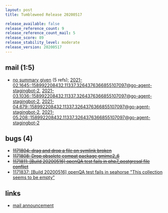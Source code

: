 ```yaml
---
layout: post
title: Tumbleweed Release 20200517

release_available: false
release_reference_count: 9
release_reference_count_mail: 5
release_score: 89
release_stability_level: moderate
release_version: 20200517
---
```


## mail (1:5)

- [no summary given](https://lists.opensuse.org/archives/list/factory@lists.opensuse.org/thread/6P7N5PCRZBGT2QW57JNQYSUWCIGWIVXQ) (5 refs); [2021-02.1645::<158992208432.11337.3264376366855107097@go-agent-stagingbot-2>](https://lists.opensuse.org/archives/list/factory@lists.opensuse.org/thread/6P7N5PCRZBGT2QW57JNQYSUWCIGWIVXQ), [2021-03.1036::<158992208432.11337.3264376366855107097@go-agent-stagingbot-2>](https://lists.opensuse.org/archives/list/factory@lists.opensuse.org/thread/6P7N5PCRZBGT2QW57JNQYSUWCIGWIVXQ), [2021-04.679::<158992208432.11337.3264376366855107097@go-agent-stagingbot-2>](https://lists.opensuse.org/archives/list/factory@lists.opensuse.org/thread/6P7N5PCRZBGT2QW57JNQYSUWCIGWIVXQ), [2021-05.208::<158992208432.11337.3264376366855107097@go-agent-stagingbot-2>](https://lists.opensuse.org/archives/list/factory@lists.opensuse.org/thread/6P7N5PCRZBGT2QW57JNQYSUWCIGWIVXQ)

## bugs (4)

<!--more-->

- ~~[1171804: drag and drop a file on symlink broken](https://bugzilla.opensuse.org/show_bug.cgi?id=1171804)~~
- ~~[1171808: Drop obsolete compat package gmime2_6](https://bugzilla.opensuse.org/show_bug.cgi?id=1171808)~~
- ~~[1171811: \[Build 20200516\] openQA test fails in php7_postgresql file conflict](https://bugzilla.opensuse.org/show_bug.cgi?id=1171811)~~
- [1171837: \[Build 20200516\] openQA test fails in seahorse "This collection seems to be empty"](https://bugzilla.opensuse.org/show_bug.cgi?id=1171837)



## links

- [mail announcement](https://lists.opensuse.org/archives/list/factory@lists.opensuse.org/thread/6P7N5PCRZBGT2QW57JNQYSUWCIGWIVXQ)
